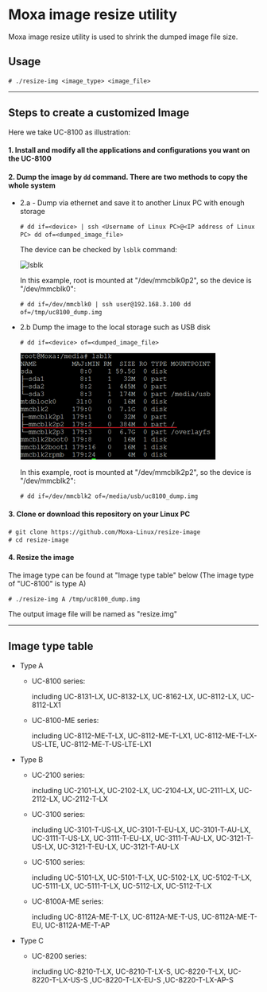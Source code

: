 # Moxa image resize utility

Moxa image resize utility is used to shrink the dumped image file size.

## Usage

```
# ./resize-img <image_type> <image_file>
```

---

## Steps to create a customized Image

Here we take UC-8100 as illustration:

#### 1. Install and modify all the applications and configurations you want on the UC-8100

#### 2. Dump the image by `dd` command. There are two methods to copy the whole system

- 2.a - Dump via ethernet and save it to another Linux PC with enough storage
	```
	# dd if=<device> | ssh <Username of Linux PC>@<IP address of Linux PC> dd of=<dumped_image_file>
	```
	
	The device can be checked by `lsblk` command:
	
	![lsblk](/lsblk.PNG)
	
	In this example, root is mounted at "/dev/mmcblk0p2", so the device is "/dev/mmcblk0":
	
	```
	# dd if=/dev/mmcblk0 | ssh user@192.168.3.100 dd of=/tmp/uc8100_dump.img
	```

- 2.b Dump the image to the local storage such as USB disk
	```
	# dd if=<device> of=<dumped_image_file>
	```
	
	![lsblk-usb](/lsblk_usb.PNG)
	
	In this example, root is mounted at "/dev/mmcblk2p2", so the device is "/dev/mmcblk2":
	
	```
	# dd if=/dev/mmcblk2 of=/media/usb/uc8100_dump.img
	```

#### 3. Clone or download this repository on your Linux PC
```
# git clone https://github.com/Moxa-Linux/resize-image
# cd resize-image
```

#### 4. Resize the image

The image type can be found at "Image type table" below (The image type of "UC-8100" is type A)

```
# ./resize-img A /tmp/uc8100_dump.img
```

The output image file will be named as "resize.img"

---

## Image type table

* Type A
	* UC-8100 series:

		including UC-8131-LX, UC-8132-LX, UC-8162-LX, UC-8112-LX, UC-8112-LX1
	* UC-8100-ME series:

		including UC-8112-ME-T-LX, UC-8112-ME-T-LX1, UC-8112-ME-T-LX-US-LTE, UC-8112-ME-T-US-LTE-LX1
* Type B
	* UC-2100 series:

		including UC-2101-LX, UC-2102-LX, UC-2104-LX, UC-2111-LX, UC-2112-LX, UC-2112-T-LX
	* UC-3100 series:

		including UC-3101-T-US-LX, UC-3101-T-EU-LX, UC-3101-T-AU-LX, UC-3111-T-US-LX, UC-3111-T-EU-LX, UC-3111-T-AU-LX, UC-3121-T-US-LX, UC-3121-T-EU-LX, UC-3121-T-AU-LX
	* UC-5100 series:

		including UC-5101-LX, UC-5101-T-LX, UC-5102-LX, UC-5102-T-LX, UC-5111-LX, UC-5111-T-LX, UC-5112-LX, UC-5112-T-LX
	* UC-8100A-ME series:

		including UC-8112A-ME-T-LX, UC-8112A-ME-T-US, UC-8112A-ME-T-EU, UC-8112A-ME-T-AP
* Type C
	* UC-8200 series:

		including UC-8210-T-LX, UC-8210-T-LX-S, UC-8220-T-LX, UC-8220-T-LX-US-S ,UC-8220-T-LX-EU-S ,UC-8220-T-LX-AP-S